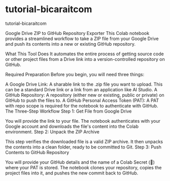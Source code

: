 # tutorial-bicaraitcom
tutorial-bicaraitcom


Google Drive ZIP to GitHub Repository Exporter
This Colab notebook provides a streamlined workflow to take a ZIP file from your Google Drive and push its contents into a new or existing GitHub repository.

What This Tool Does
It automates the entire process of getting source code or other project files from a Drive link into a version-controlled repository on GitHub.

Required Preparation
Before you begin, you will need three things:

A Google Drive Link: A sharable link to the .zip file you want to upload. This can be a standard Drive link or a link from an application like AI Studio.
A GitHub Repository: A repository (either new or existing, public or private) on GitHub to push the files to.
A GitHub Personal Access Token (PAT): A PAT with repo scope is required for the notebook to authenticate with GitHub.
The Three-Step Workflow
Step 1: Get File from Google Drive

You will provide the link to your file.
The notebook authenticates with your Google account and downloads the file's content into the Colab environment.
Step 2: Unpack the ZIP Archive

This step verifies the downloaded file is a valid ZIP archive.
It then unpacks the contents into a clean folder, ready to be committed to Git.
Step 3: Push Contents to GitHub Repository

You will provide your GitHub details and the name of a Colab Secret (🔑) where your PAT is stored.
The notebook clones your repository, copies the project files into it, and pushes the new commit back to GitHub.
